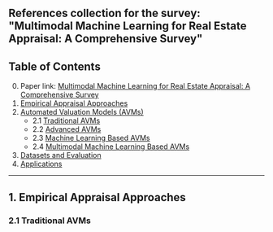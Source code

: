 References collection for the survey: "Multimodal Machine Learning for Real Estate Appraisal: A Comprehensive Survey"
---
## **Table of Contents**
0. Paper link: [Multimodal Machine Learning for Real Estate Appraisal: A Comprehensive Survey](https://link.springer.com/chapter/10.1007/978-981-96-8183-9_26)
1. [Empirical Appraisal Approaches](#1-empirical-appraisal-approaches)
2. [Automated Valuation Models (AVMs)](#2-automated-valuation-models-avms)  
   - 2.1 [Traditional AVMs](#21-traditional-avms)  
   - 2.2 [Advanced AVMs](#22-advanced-avms)  
   - 2.3 [Machine Learning Based AVMs](#23-machine-learning-based-avms)  
   - 2.4 [Multimodal Machine Learning Based AVMs](#24-multimodal-machine-learning-based-avms)  
3. [Datasets and Evaluation](#3-datasets-and-evaluation)  
4. [Applications](#4-applications)
---
## 1. Empirical Appraisal Approaches
### 2.1 Traditional AVMs


